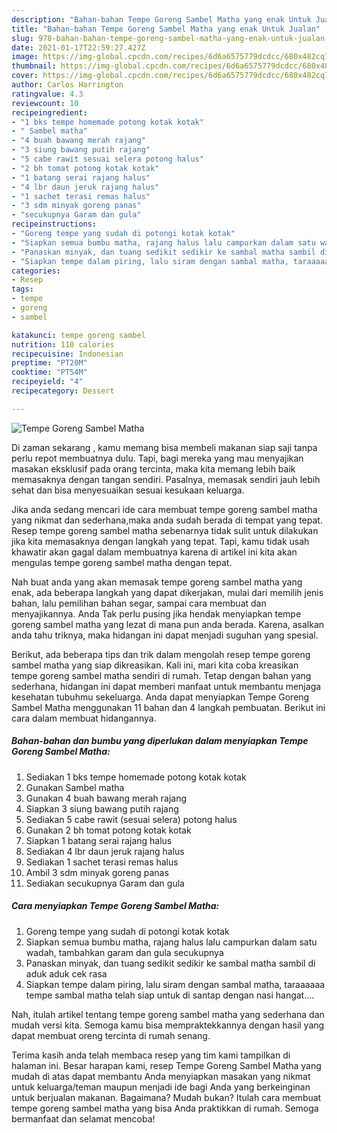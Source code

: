```yaml
---
description: "Bahan-bahan Tempe Goreng Sambel Matha yang enak Untuk Jualan"
title: "Bahan-bahan Tempe Goreng Sambel Matha yang enak Untuk Jualan"
slug: 978-bahan-bahan-tempe-goreng-sambel-matha-yang-enak-untuk-jualan
date: 2021-01-17T22:59:27.427Z
image: https://img-global.cpcdn.com/recipes/6d6a6575779dcdcc/680x482cq70/tempe-goreng-sambel-matha-foto-resep-utama.jpg
thumbnail: https://img-global.cpcdn.com/recipes/6d6a6575779dcdcc/680x482cq70/tempe-goreng-sambel-matha-foto-resep-utama.jpg
cover: https://img-global.cpcdn.com/recipes/6d6a6575779dcdcc/680x482cq70/tempe-goreng-sambel-matha-foto-resep-utama.jpg
author: Carlos Harrington
ratingvalue: 4.3
reviewcount: 10
recipeingredient:
- "1 bks tempe homemade potong kotak kotak"
- " Sambel matha"
- "4 buah bawang merah rajang"
- "3 siung bawang putih rajang"
- "5 cabe rawit sesuai selera potong halus"
- "2 bh tomat potong kotak kotak"
- "1 batang serai rajang halus"
- "4 lbr daun jeruk rajang halus"
- "1 sachet terasi remas halus"
- "3 sdm minyak goreng panas"
- "secukupnya Garam dan gula"
recipeinstructions:
- "Goreng tempe yang sudah di potongi kotak kotak"
- "Siapkan semua bumbu matha, rajang halus lalu campurkan dalam satu wadah, tambahkan garam dan gula secukupnya"
- "Panaskan minyak, dan tuang sedikit sedikir ke sambal matha sambil di aduk aduk cek rasa"
- "Siapkan tempe dalam piring, lalu siram dengan sambal matha, taraaaaaa tempe sambal matha telah siap untuk di santap dengan nasi hangat...."
categories:
- Resep
tags:
- tempe
- goreng
- sambel

katakunci: tempe goreng sambel 
nutrition: 110 calories
recipecuisine: Indonesian
preptime: "PT20M"
cooktime: "PT54M"
recipeyield: "4"
recipecategory: Dessert

---
```



![Tempe Goreng Sambel Matha](https://img-global.cpcdn.com/recipes/6d6a6575779dcdcc/680x482cq70/tempe-goreng-sambel-matha-foto-resep-utama.jpg)

Di zaman  sekarang , kamu memang bisa membeli makanan siap saji tanpa perlu repot membuatnya dulu. Tapi, bagi mereka yang mau menyajikan masakan eksklusif pada orang tercinta, maka kita memang lebih baik memasaknya dengan tangan sendiri. Pasalnya, memasak sendiri jauh lebih sehat dan bisa menyesuaikan sesuai kesukaan keluarga.

Jika anda sedang mencari ide cara membuat tempe goreng sambel matha yang nikmat dan sederhana,maka anda sudah berada di tempat yang tepat. Resep tempe goreng sambel matha  sebenarnya tidak sulit untuk dilakukan jika kita memasaknya dengan langkah yang tepat. Tapi, kamu tidak usah khawatir akan gagal dalam membuatnya 
karena di artikel ini kita akan mengulas tempe goreng sambel matha dengan tepat.  



Nah buat anda yang akan memasak tempe goreng sambel matha yang enak, ada beberapa langkah yang dapat dikerjakan, mulai dari memilih jenis bahan, lalu pemilihan bahan segar, sampai cara membuat dan menyajikannya. Anda Tak perlu pusing jika hendak menyiapkan tempe goreng sambel matha yang lezat di mana pun anda berada. Karena, asalkan anda  tahu triknya, maka hidangan ini dapat menjadi suguhan yang spesial.

Berikut, ada beberapa tips dan trik dalam mengolah resep tempe goreng sambel matha yang siap dikreasikan. Kali ini, mari kita coba kreasikan tempe goreng sambel matha sendiri di rumah. Tetap dengan bahan yang sederhana, hidangan ini dapat memberi manfaat untuk membantu menjaga kesehatan tubuhmu sekeluarga. Anda dapat menyiapkan Tempe Goreng Sambel Matha menggunakan 11 bahan dan 4 langkah pembuatan. Berikut ini cara dalam membuat hidangannya.

<!--inarticleads1-->

##### Bahan-bahan dan bumbu yang diperlukan dalam menyiapkan Tempe Goreng Sambel Matha:

1. Sediakan 1 bks tempe homemade potong kotak kotak
1. Gunakan  Sambel matha
1. Gunakan 4 buah bawang merah rajang
1. Siapkan 3 siung bawang putih rajang
1. Sediakan 5 cabe rawit (sesuai selera) potong halus
1. Gunakan 2 bh tomat potong kotak kotak
1. Siapkan 1 batang serai rajang halus
1. Sediakan 4 lbr daun jeruk rajang halus
1. Sediakan 1 sachet terasi remas halus
1. Ambil 3 sdm minyak goreng panas
1. Sediakan secukupnya Garam dan gula




<!--inarticleads2-->

##### Cara menyiapkan Tempe Goreng Sambel Matha:

1. Goreng tempe yang sudah di potongi kotak kotak
1. Siapkan semua bumbu matha, rajang halus lalu campurkan dalam satu wadah, tambahkan garam dan gula secukupnya
1. Panaskan minyak, dan tuang sedikit sedikir ke sambal matha sambil di aduk aduk cek rasa
1. Siapkan tempe dalam piring, lalu siram dengan sambal matha, taraaaaaa tempe sambal matha telah siap untuk di santap dengan nasi hangat....




Nah, itulah artikel tentang  tempe goreng sambel matha  yang sederhana dan mudah versi kita. Semoga kamu bisa mempraktekkannya dengan hasil yang dapat membuat oreng tercinta di rumah senang. 

Terima kasih anda telah membaca resep yang tim kami tampilkan di halaman ini. Besar harapan kami, resep  Tempe Goreng Sambel Matha yang mudah di atas dapat membantu Anda menyiapkan masakan yang nikmat untuk keluarga/teman maupun menjadi ide bagi Anda yang berkeinginan untuk berjualan makanan. Bagaimana? Mudah bukan? Itulah cara membuat tempe goreng sambel matha yang bisa Anda praktikkan di rumah. Semoga bermanfaat dan selamat mencoba!


